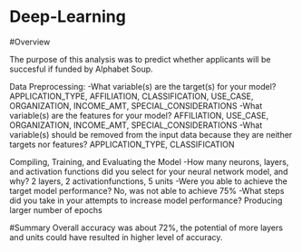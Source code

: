 # Deep-Learning

#Overview

The purpose of this analysis was to predict whether applicants will be succesful if funded by Alphabet Soup.

Data Preprocessing:
  -What variable(s) are the target(s) for your model?
  APPLICATION_TYPE, AFFILIATION, CLASSIFICATION, USE_CASE, ORGANIZATION, INCOME_AMT, SPECIAL_CONSIDERATIONS
  -What variable(s) are the features for your model?
  AFFILIATION, USE_CASE, ORGANIZATION, INCOME_AMT, SPECIAL_CONSIDERATIONS
  -What variable(s) should be removed from the input data because they are neither targets nor features?
  APPLICATION_TYPE, CLASSIFICATION

  Compiling, Training, and Evaluating the Model
  -How many neurons, layers, and activation functions did you select for your neural network model, and why?
  2 layers, 2 activationfunctions, 5 units
  -Were you able to achieve the target model performance?
  No, was not able to achieve 75%
  -What steps did you take in your attempts to increase model performance?
  Producing larger number of epochs

  #Summary
  Overall accuracy was about 72%, the potential of more layers and units could have resulted in higher level of accuracy.
